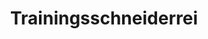 ---
title: "Trainingsschneiderrei"
url: /neukirchen-vluyn/trainingsschneiderrei/
shop: Schneiderei
---
